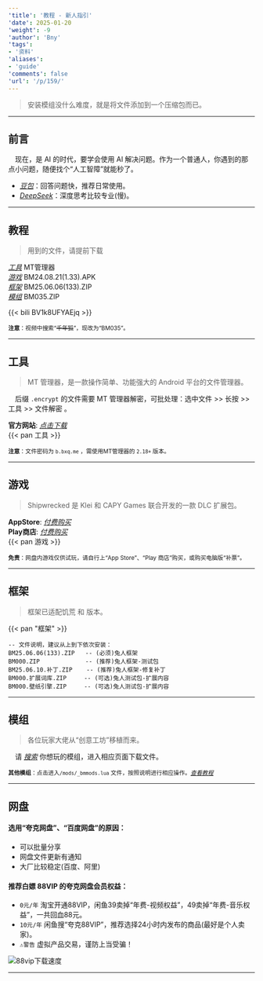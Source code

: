 ```yaml
---
'title': '教程 - 新人指引'
'date': 2025-01-20
'weight': -9
'author': 'Bny'
'tags':
- '资料'
'aliases':
- 'guide'
'comments': false
'url': '/p/159/'
---
```


> 安装模组没什么难度，就是将文件添加到一个压缩包而已。  


--- 

## 前言

　现在，是 AI 的时代，要学会使用 AI 解决问题。作为一个普通人，你遇到的那点小问题，随便找个“人工智障”就能秒了。

- [<i class="bi bi-link-45deg">豆包</i>](https://doubao.com)：回答问题快，推荐日常使用。
- [<i class="bi bi-link-45deg">DeepSeek</i>](https://deepseek.com)：深度思考比较专业(慢)。

- - -

## 教程

> 用到的文件，请提前下载  

[<i class="bi bi-link-45deg">工具</i>](#工具) MT管理器  
[<i class="bi bi-link-45deg">游戏</i>](#游戏) BM24.08.21(1.33).APK  
[<i class="bi bi-link-45deg">框架</i>](#框架) BM25.06.06(133).ZIP  
[<i class="bi bi-link-45deg">模组</i>](#模组) BM035.ZIP  

{{< bili BV1k8UFYAEjq >}}

<small> **注意**：视频中搜索“~~千年狐~~”，现改为“BM035”。</small>  

- - -

## 工具

> MT 管理器，是一款操作简单、功能强大的 Android 平台的文件管理器。  

　后缀 `.encrypt` 的文件需要 MT 管理器解密，可批处理：选中文件 >> 长按 >> 工具 >> 文件解密 。  

**官方网站**: [<i class="bi bi-link-45deg">点击下载</i>](https://mt2.cn)  
{{< pan 工具 >}}  

<small> **注意**：文件密码为 `b.bxq.me` ，需使用MT管理器的 `2.18+` 版本。</small>  

- - -

## 游戏

> Shipwrecked 是 Klei 和 CAPY Games 联合开发的一款 DLC 扩展包。  

**AppStore**: [<i class="bi bi-link-45deg">付费购买</i>](https://apps.apple.com/us/app/dont-starve-shipwrecked/id1147297267?l=zh)  
**Play商店**: [<i class="bi bi-link-45deg">付费购买</i>](https://play.google.com/store/apps/details?id=com.kleientertainment.doNotStarveShipwrecked)  
{{< pan 游戏 >}}  

<small> **免责**：网盘内游戏仅供试玩，请自行上“App Store”、“Play 商店”购买，或购买电脑版“补票”。</small>  

- - -

## 框架

> 框架已适配饥荒 [<i class="bi bi-android2"></i>](https://play.google.com/store/apps/details?id=com.kleientertainment.doNotStarveShipwrecked) 和 [<i class="bi bi-apple"></i>](https://apps.apple.com/us/app/dont-starve-shipwrecked/id1147297267?l=zh) 版本。  

{{< pan "框架" >}}  

```
-- 文件说明，建议从上到下依次安装：
BM25.06.06(133).ZIP   -- (必须)兔人框架
BM000.ZIP             -- (推荐)兔人框架-测试包
BM25.06.10.补丁.ZIP    -- (推荐)兔人框架-修复补丁
BM000.扩展词库.ZIP     -- (可选)兔人测试包-扩展内容
BM000.壁纸引擎.ZIP     -- (可选)兔人测试包-扩展内容

```

- - -

## 模组

> 各位玩家大佬从“创意工坊”移植而来。  

　请 [<i class="bi bi-link-45deg">搜索</i>](/search) 你想玩的模组，进入相应页面下载文件。  

[注释]: {{<pan"模组">}}  

<small> **其他模组**：点击进入`/mods/_bmmods.lua` 文件，按照说明进行相应操作。[<i class="bi bi-link-45deg">查看教程</i>](https://www.doubao.com/thread/a599fc9506a1d)</small>  

- - -

## 网盘

#### 选用“夸克网盘”、“百度网盘”的原因：  

- 可以批量分享
- 网盘文件更新有通知
- 大厂比较稳定(百度、阿里)

#### 推荐白嫖 88VIP 的夸克网盘会员权益：  

- `0元/年` 淘宝开通88VIP，闲鱼39卖掉“年费-视频权益”，49卖掉“年费-音乐权益”，一共回血88元。  
- `10元/年` 闲鱼搜“夸克88VIP”，推荐选择24小时内发布的商品(最好是个人卖家)。  
- `⚠️警告` 虚拟产品交易，谨防上当受骗！


![88vip下载速度](/img/1000205033.jpg)


- - -



